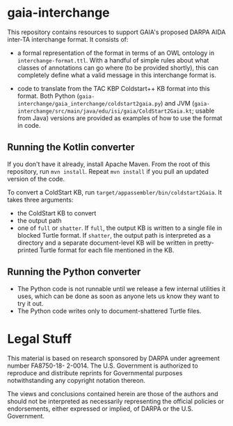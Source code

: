# gaia-interchange

This repository contains resources to support GAIA's proposed DARPA AIDA inter-TA interchange format.  It consists of:

* a formal representation of the format in terms of an OWL ontology in `interchange-format.ttl`.  With a handful of simple rules about what classes of annotations can go where (to be provided shortly), this can completely define what a valid message in this interchange format is.

* code to translate from the TAC KBP Coldstart++ KB format into this format.  Both Python (`gaia-interchange/gaia_interchange/coldstart2gaia.py`) and JVM (`gaia-interchange/src/main/java/edu/isi/gaia/ColdStart2Gaia.kt`; usable from Java) versions are provided as examples of how to use the format in code.

## Running the Kotlin converter

If you don't have it already, install Apache Maven.  From the root of this repository, run
`mvn install`.   Repeat `mvn install` if you pull an updated version of the code.

To convert a ColdStart KB, run `target/appassembler/bin/coldstart2Gaia`. It takes three arguments:
* the ColdStart KB to convert
* the output path
* one of `full` or `shatter`. If `full`, the output KB is written to a single file in blocked Turtle format.  If `shatter`, the output path is interpreted as a directory and a separate document-level KB will be written in pretty-printed Turtle format for each file mentioned in the KB.

## Running the Python converter

* The Python code is not runnable until we release a few internal utilities it uses, which can be done as soon as anyone lets us know they want to try it out.
* The Python code writes only to document-shattered Turtle files.

# Legal Stuff

This material is based on research sponsored by DARPA under agreement number FA8750-18- 2-0014.
The U.S. Government is authorized to reproduce and distribute reprints for Governmental purposes
notwithstanding any copyright notation thereon.

The views and conclusions contained herein are those of the authors and should not be interpreted
as necessarily representing the official policies or endorsements, either expressed or implied, of
DARPA or the U.S. Government.
